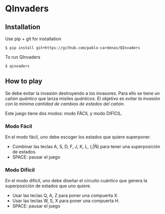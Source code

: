 # QInvaders

## Installation

Use pip + git for installation 

```
$ pip install git+https://github.com/pablo-cardenas/QInvaders
```

To run QInvaders 

```
$ qinvaders
```


## How to play

Se debe evitar la invasión destruyendo a los invasores.
Para ello se tiene un cañón *quántico*  que lanza misiles *quánticos*.
El objetivo es *evitar la invasión con la mínima cantidad de cambios de estados del cañón*.

Este juego tiene dos modos: modo FÁCIL y modo DIFÍCIL.

### Modo Fácil

En el modo fácil, uno debe escoger los estados que quiere superponer.

  * Combinar las teclas A, S, D, F,  J, K, L, (;|Ñ) para tener una superposición de estados.
  * SPACE: pausar el juego

### Modo Difícil

En el modo difícil, uno debe diseñar el circuito cuántico  que genera la superposición de estados que uno quiere.

  * Usar las teclas Q, A, Z para poner una compuerta X.
  * Usar las teclas W, S, X para poner una compuerta H.
  * SPACE: pausar el juego

